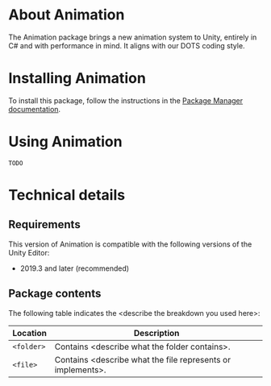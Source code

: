 # About Animation

The Animation package brings a new animation system to Unity, entirely in C# and with performance in mind. It aligns with our DOTS coding style.

# Installing Animation

To install this package, follow the instructions in the [Package Manager documentation](https://docs.unity3d.com/Packages/com.unity.package-manager-ui@latest/index.html). 

# Using Animation

`TODO`

# Technical details

## Requirements

This version of Animation is compatible with the following versions of the Unity Editor:

* 2019.3 and later (recommended)

## Package contents

The following table indicates the &lt;describe the breakdown you used here&gt;:

|Location|Description|
|---|---|
|`<folder>`|Contains &lt;describe what the folder contains&gt;.|
|`<file>`|Contains &lt;describe what the file represents or implements&gt;.|
